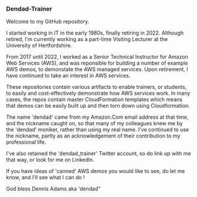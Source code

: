 ### Dendad-Trainer

<!--
**dendad-trainer/dendad-trainer** is a ✨ _special_ ✨ repository because its `README.md` (this file) appears on your GitHub profile.

Here are some ideas to get you started:

- 🔭 I’m currently working on ...
- 🌱 I’m currently learning ...
- 👯 I’m looking to collaborate on ...
- 🤔 I’m looking for help with ...
- 💬 Ask me about ...
- 📫 How to reach me: ...
- 😄 Pronouns: ...
- ⚡ Fun fact: ...
-->

Welcome to my GitHub repository.

I started working in IT in the early 1980s, finally retiring in 2022. Although retired, I'm currently working as a part-time Visiting Lecturer at the University of Hertfordshire. 

From 2017 until 2022, I worked as a Senior Technical Instructor for Amazon Web Services (AWS), and was reponsible for building a number of example AWS demos, to demonstate the AWS managed services. Upon retirement, I have continued to take an interest in AWS services. 

These repositories contain various artifacts to enable trainers, or students, to easily and cost-effectively demonstrate how AWS services work. In many cases, the repos contain master CloudFormation templates which means that demos can be easily built up and then torn down using Cloudformation.

The name 'dendad' came from my Amazon.Com email address at that time, and the nickname caught on, so that many of my colleagues knew me by the 'dendad' moniker, rather than using my real name. I've continued to use the nickname, partly as an acknowledgement of their contribution to my professional life.

I've also retained the 'dendad_trainer' Twitter account, so do link up with me that way, or look for me on LinkedIn. 

If you have ideas of 'canned' AWS demos you would like to see, do let me know, and I'll see what I can do !

God bless
Dennis Adams
aka 'dendad"
